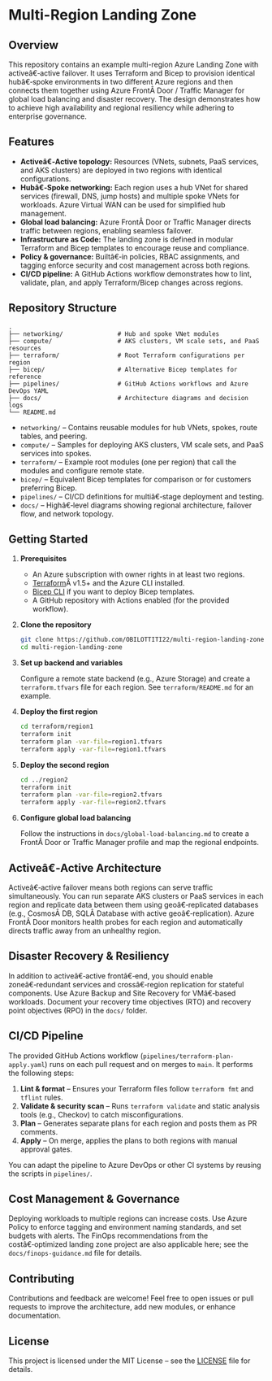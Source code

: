 # Multi-Region Landing Zone

## Overview

This repository contains an example multi-region Azure Landing Zone with activeâ€‑active failover.  It uses Terraform and Bicep to provision identical hubâ€‑spoke environments in two different Azure regions and then connects them together using Azure FrontÂ Door / Traffic Manager for global load balancing and disaster recovery.  The design demonstrates how to achieve high availability and regional resiliency while adhering to enterprise governance.

## Features

- **Activeâ€‑Active topology:** Resources (VNets, subnets, PaaS services, and AKS clusters) are deployed in two regions with identical configurations.
- **Hubâ€‑Spoke networking:** Each region uses a hub VNet for shared services (firewall, DNS, jump hosts) and multiple spoke VNets for workloads.  Azure Virtual WAN can be used for simplified hub management.
- **Global load balancing:** Azure FrontÂ Door or Traffic Manager directs traffic between regions, enabling seamless failover.
- **Infrastructure as Code:** The landing zone is defined in modular Terraform and Bicep templates to encourage reuse and compliance.
- **Policy & governance:** Builtâ€‑in policies, RBAC assignments, and tagging enforce security and cost management across both regions.
- **CI/CD pipeline:** A GitHub Actions workflow demonstrates how to lint, validate, plan, and apply Terraform/Bicep changes across regions.

## Repository Structure

```
.
├── networking/               # Hub and spoke VNet modules
├── compute/                  # AKS clusters, VM scale sets, and PaaS resources
├── terraform/                # Root Terraform configurations per region
├── bicep/                    # Alternative Bicep templates for reference
├── pipelines/                # GitHub Actions workflows and Azure DevOps YAML
├── docs/                     # Architecture diagrams and decision logs
└── README.md
```

- `networking/` – Contains reusable modules for hub VNets, spokes, route tables, and peering.
- `compute/` – Samples for deploying AKS clusters, VM scale sets, and PaaS services into spokes.
- `terraform/` – Example root modules (one per region) that call the modules and configure remote state.
- `bicep/` – Equivalent Bicep templates for comparison or for customers preferring Bicep.
- `pipelines/` – CI/CD definitions for multiâ€‑stage deployment and testing.
- `docs/` – Highâ€‑level diagrams showing regional architecture, failover flow, and network topology.

## Getting Started

1. **Prerequisites**
   - An Azure subscription with owner rights in at least two regions.
   - [Terraform](https://learn.microsoft.com/en-us/azure/developer/terraform/install)Â v1.5+ and the Azure CLI installed.
   - [Bicep CLI](https://learn.microsoft.com/en-us/azure/azure-resource-manager/bicep/install) if you want to deploy Bicep templates.
   - A GitHub repository with Actions enabled (for the provided workflow).

2. **Clone the repository**

   ```bash
   git clone https://github.com/OBILOTTITI22/multi-region-landing-zone.git
   cd multi-region-landing-zone
   ```

3. **Set up backend and variables**

   Configure a remote state backend (e.g., Azure Storage) and create a `terraform.tfvars` file for each region.  See `terraform/README.md` for an example.

4. **Deploy the first region**

   ```bash
   cd terraform/region1
   terraform init
   terraform plan -var-file=region1.tfvars
   terraform apply -var-file=region1.tfvars
   ```

5. **Deploy the second region**

   ```bash
   cd ../region2
   terraform init
   terraform plan -var-file=region2.tfvars
   terraform apply -var-file=region2.tfvars
   ```

6. **Configure global load balancing**

   Follow the instructions in `docs/global-load-balancing.md` to create a FrontÂ Door or Traffic Manager profile and map the regional endpoints.

## Activeâ€‑Active Architecture

Activeâ€‑active failover means both regions can serve traffic simultaneously.  You can run separate AKS clusters or PaaS services in each region and replicate data between them using geoâ€‑replicated databases (e.g., CosmosÂ DB, SQLÂ Database with active geoâ€‑replication).  Azure FrontÂ Door monitors health probes for each region and automatically directs traffic away from an unhealthy region.

## Disaster Recovery & Resiliency

In addition to activeâ€‑active frontâ€‑end, you should enable zoneâ€‑redundant services and crossâ€‑region replication for stateful components.  Use Azure Backup and Site Recovery for VMâ€‑based workloads.  Document your recovery time objectives (RTO) and recovery point objectives (RPO) in the `docs/` folder.

## CI/CD Pipeline

The provided GitHub Actions workflow (`pipelines/terraform-plan-apply.yaml`) runs on each pull request and on merges to `main`.  It performs the following steps:

1. **Lint & format** – Ensures your Terraform files follow `terraform fmt` and `tflint` rules.
2. **Validate & security scan** – Runs `terraform validate` and static analysis tools (e.g., Checkov) to catch misconfigurations.
3. **Plan** – Generates separate plans for each region and posts them as PR comments.
4. **Apply** – On merge, applies the plans to both regions with manual approval gates.

You can adapt the pipeline to Azure DevOps or other CI systems by reusing the scripts in `pipelines/`.

## Cost Management & Governance

Deploying workloads to multiple regions can increase costs.  Use Azure Policy to enforce tagging and environment naming standards, and set budgets with alerts.  The FinOps recommendations from the costâ€‑optimized landing zone project are also applicable here; see the `docs/finops-guidance.md` file for details.

## Contributing

Contributions and feedback are welcome!  Feel free to open issues or pull requests to improve the architecture, add new modules, or enhance documentation.

## License

This project is licensed under the MIT License – see the [LICENSE](LICENSE) file for details.
